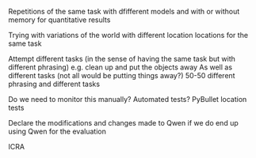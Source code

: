 Repetitions of the same task with dfifferent models and with or without memory for quantitative results

Trying with variations of the world with different location locations for the same task

Attempt different tasks (in the sense of having the same task but with different phrasing)
    e.g. clean up and put the objects away
As well as different tasks (not all would be putting things away?)
    50-50 different phrasing and different tasks

Do we need to monitor this manually? Automated tests?
    PyBullet location tests

Declare the modifications and changes made to Qwen if we do end up using Qwen for the evaluation

ICRA